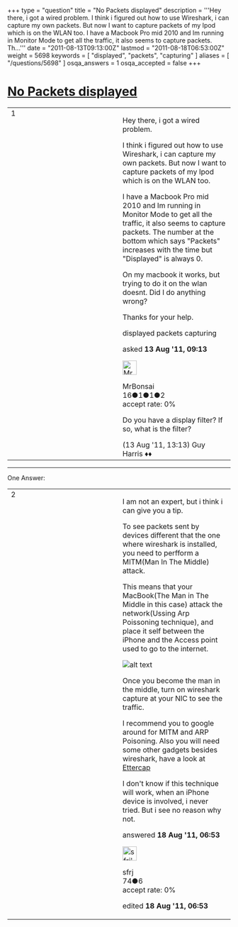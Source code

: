 +++
type = "question"
title = "No Packets displayed"
description = '''Hey there, i got a wired problem. I think i figured out how to use Wireshark, i can capture my own packets. But now I want to capture packets of my Ipod which is on the WLAN too. I have a Macbook Pro mid 2010 and Im running in Monitor Mode to get all the traffic, it also seems to capture packets. Th...'''
date = "2011-08-13T09:13:00Z"
lastmod = "2011-08-18T06:53:00Z"
weight = 5698
keywords = [ "displayed", "packets", "capturing" ]
aliases = [ "/questions/5698" ]
osqa_answers = 1
osqa_accepted = false
+++

<div class="headNormal">

# [No Packets displayed](/questions/5698/no-packets-displayed)

</div>

<div id="main-body">

<div id="askform">

<table id="question-table" style="width:100%;"><colgroup><col style="width: 50%" /><col style="width: 50%" /></colgroup><tbody><tr class="odd"><td style="width: 30px; vertical-align: top"><div class="vote-buttons"><span id="post-5698-upvote" class="ajax-command post-vote up" rel="nofollow" title="I like this post (click again to cancel)"> </span><div id="post-5698-score" class="post-score" title="current number of votes">1</div><span id="post-5698-downvote" class="ajax-command post-vote down" rel="nofollow" title="I dont like this post (click again to cancel)"> </span> <span id="favorite-mark" class="ajax-command favorite-mark" rel="nofollow" title="mark/unmark this question as favorite (click again to cancel)"> </span><div id="favorite-count" class="favorite-count"></div></div></td><td><div id="item-right"><div class="question-body"><p>Hey there, i got a wired problem.</p><p>I think i figured out how to use Wireshark, i can capture my own packets. But now I want to capture packets of my Ipod which is on the WLAN too.</p><p>I have a Macbook Pro mid 2010 and Im running in Monitor Mode to get all the traffic, it also seems to capture packets. The number at the bottom which says "Packets" increases with the time but "Displayed" is always 0.</p><p>On my macbook it works, but trying to do it on the wlan doesnt. Did I do anything wrong?</p><p>Thanks for your help.</p></div><div id="question-tags" class="tags-container tags"><span class="post-tag tag-link-displayed" rel="tag" title="see questions tagged &#39;displayed&#39;">displayed</span> <span class="post-tag tag-link-packets" rel="tag" title="see questions tagged &#39;packets&#39;">packets</span> <span class="post-tag tag-link-capturing" rel="tag" title="see questions tagged &#39;capturing&#39;">capturing</span></div><div id="question-controls" class="post-controls"></div><div class="post-update-info-container"><div class="post-update-info post-update-info-user"><p>asked <strong>13 Aug '11, 09:13</strong></p><img src="https://secure.gravatar.com/avatar/ffe158c2c3a90c8d1b9969bc65efbf93?s=32&amp;d=identicon&amp;r=g" class="gravatar" width="32" height="32" alt="MrBonsai&#39;s gravatar image" /><p><span>MrBonsai</span><br />
<span class="score" title="16 reputation points">16</span><span title="1 badges"><span class="badge1">●</span><span class="badgecount">1</span></span><span title="1 badges"><span class="silver">●</span><span class="badgecount">1</span></span><span title="2 badges"><span class="bronze">●</span><span class="badgecount">2</span></span><br />
<span class="accept_rate" title="Rate of the user&#39;s accepted answers">accept rate:</span> <span title="MrBonsai has no accepted answers">0%</span></p></div></div><div id="comments-container-5698" class="comments-container"><span id="5700"></span><div id="comment-5700" class="comment"><div id="post-5700-score" class="comment-score"></div><div class="comment-text"><p>Do you have a display filter? If so, what is the filter?</p></div><div id="comment-5700-info" class="comment-info"><span class="comment-age">(13 Aug '11, 13:13)</span> <span class="comment-user userinfo">Guy Harris ♦♦</span></div></div></div><div id="comment-tools-5698" class="comment-tools"></div><div class="clear"></div><div id="comment-5698-form-container" class="comment-form-container"></div><div class="clear"></div></div></td></tr></tbody></table>

------------------------------------------------------------------------

<div class="tabBar">

<span id="sort-top"></span>

<div class="headQuestions">

One Answer:

</div>

</div>

<span id="5739"></span>

<div id="answer-container-5739" class="answer">

<table style="width:100%;"><colgroup><col style="width: 50%" /><col style="width: 50%" /></colgroup><tbody><tr class="odd"><td style="width: 30px; vertical-align: top"><div class="vote-buttons"><span id="post-5739-upvote" class="ajax-command post-vote up" rel="nofollow" title="I like this post (click again to cancel)"> </span><div id="post-5739-score" class="post-score" title="current number of votes">2</div><span id="post-5739-downvote" class="ajax-command post-vote down" rel="nofollow" title="I dont like this post (click again to cancel)"> </span></div></td><td><div class="item-right"><div class="answer-body"><p>I am not an expert, but i think i can give you a tip.</p><p>To see packets sent by devices different that the one where wireshark is installed, you need to perfform a MITM(Man In The Middle) attack.</p><p>This means that your MacBook(The Man in The Middle in this case) attack the network(Ussing Arp Poissoning technique), and place it self between the iPhone and the Access point used to go to the internet.</p><p><img src="http://www.wlanbook.com/wp-content/uploads/2007/04/mitm.jpg" alt="alt text" /></p><p>Once you become the man in the middle, turn on wireshark capture at your NIC to see the traffic.</p><p>I recommend you to google around for MITM and ARP Poisoning. Also you will need some other gadgets besides wireshark, have a look at <a href="http://ettercap.sourceforge.net/">Ettercap</a></p><p>I don't know if this technique will work, when an iPhone device is involved, i never tried. But i see no reason why not.</p></div><div class="answer-controls post-controls"></div><div class="post-update-info-container"><div class="post-update-info post-update-info-user"><p>answered <strong>18 Aug '11, 06:53</strong></p><img src="https://secure.gravatar.com/avatar/251b4a8e3088f26eeadd3550e205818d?s=32&amp;d=identicon&amp;r=g" class="gravatar" width="32" height="32" alt="sfrj&#39;s gravatar image" /><p><span>sfrj</span><br />
<span class="score" title="74 reputation points">74</span><span title="6 badges"><span class="bronze">●</span><span class="badgecount">6</span></span><br />
<span class="accept_rate" title="Rate of the user&#39;s accepted answers">accept rate:</span> <span title="sfrj has no accepted answers">0%</span></p></img></div><div class="post-update-info post-update-info-edited"><p><span> edited <strong>18 Aug '11, 06:53</strong> </span></p></div></div><div id="comments-container-5739" class="comments-container"></div><div id="comment-tools-5739" class="comment-tools"></div><div class="clear"></div><div id="comment-5739-form-container" class="comment-form-container"></div><div class="clear"></div></div></td></tr></tbody></table>

</div>

<div class="paginator-container-left">

</div>

</div>

</div>

